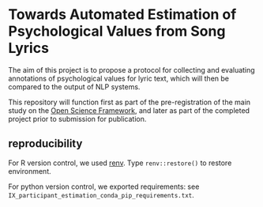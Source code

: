 # Towards Automated Estimation of Psychological Values from Song Lyrics

The aim of this project is to propose a protocol for collecting and evaluating annotations of psychological values for lyric text, which will then be compared to the output of NLP systems. 

This repository will function first as part of the pre-registration of the main study on the [Open Science Framework](https://osf.io/h87mz/), and later as part of the completed project prior to submission for publication.  

## reproducibility

For R version control, we used [renv](https://rstudio.github.io/renv/articles/renv.html). 
Type `renv::restore()` to restore environment. 

For python version control, we exported requirements: see `IX_participant_estimation_conda_pip_requirements.txt`. 